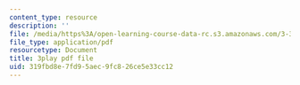 ```yaml
---
content_type: resource
description: ''
file: /media/https%3A/open-learning-course-data-rc.s3.amazonaws.com/3-320-atomistic-computer-modeling-of-materials-sma-5107-spring-2005/319fbd8e7fd95aec9fc826ce5e33cc12_CTZDDFaE5A.pdf
file_type: application/pdf
resourcetype: Document
title: 3play pdf file
uid: 319fbd8e-7fd9-5aec-9fc8-26ce5e33cc12
---
```

